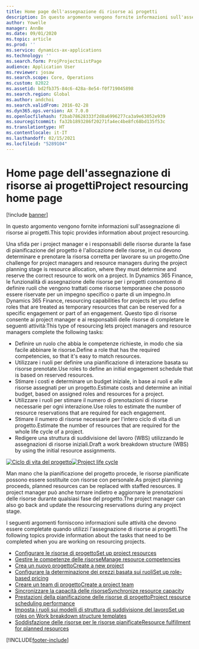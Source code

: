 ```yaml
---
title: Home page dell'assegnazione di risorse ai progetti
description: In questo argomento vengono fornite informazioni sull'assegnazione di risorse ai progetti.
author: Yowelle
manager: AnnBe
ms.date: 09/01/2020
ms.topic: article
ms.prod: ''
ms.service: dynamics-ax-applications
ms.technology: ''
ms.search.form: ProjProjectsListPage
audience: Application User
ms.reviewer: josaw
ms.search.scope: Core, Operations
ms.custom: 82022
ms.assetid: bd2fb375-84c6-428a-8e54-f0f719045898
ms.search.region: Global
ms.author: andchoi
ms.search.validFrom: 2016-02-28
ms.dyn365.ops.version: AX 7.0.0
ms.openlocfilehash: f2bab78628333f2d8a6996277ca3a9e63052e939
ms.sourcegitcommit: fa32b1893286f20271fa4ec4be8fc68bd135f53c
ms.translationtype: HT
ms.contentlocale: it-IT
ms.lasthandoff: 02/15/2021
ms.locfileid: "5289104"
---
```

# <a name="project-resourcing-home-page"></a><span data-ttu-id="fb770-103">Home page dell'assegnazione di risorse ai progetti</span><span class="sxs-lookup"><span data-stu-id="fb770-103">Project resourcing home page</span></span>

[!include [banner](../includes/banner.md)]

<span data-ttu-id="fb770-104">In questo argomento vengono fornite informazioni sull'assegnazione di risorse ai progetti.</span><span class="sxs-lookup"><span data-stu-id="fb770-104">This topic provides information about project resourcing.</span></span>

<span data-ttu-id="fb770-105">Una sfida per i project manager e i responsabili delle risorse durante la fase di pianificazione del progetto è l'allocazione delle risorse, in cui devono determinare e prenotare la risorsa corretta per lavorare su un progetto.</span><span class="sxs-lookup"><span data-stu-id="fb770-105">One challenge for project managers and resource managers during the project planning stage is resource allocation, where they must determine and reserve the correct resource to work on a project.</span></span> <span data-ttu-id="fb770-106">In Dynamics 365 Finance, le funzionalità di assegnazione delle risorse per i progetti consentono di definire ruoli che vengono trattati come risorse temporanee che possono essere riservate per un impegno specifico o parte di un impegno.</span><span class="sxs-lookup"><span data-stu-id="fb770-106">In Dynamics 365 Finance, resourcing capabilities for projects let you define roles that are treated as temporary resources that can be reserved for a specific engagement or part of an engagement.</span></span> <span data-ttu-id="fb770-107">Questo tipo di risorse consente ai project manager e ai responsabili delle risorse di completare le seguenti attività:</span><span class="sxs-lookup"><span data-stu-id="fb770-107">This type of resourcing lets project managers and resource managers complete the following tasks:</span></span>

- <span data-ttu-id="fb770-108">Definire un ruolo che abbia le competenze richieste, in modo che sia facile abbinare le risorse.</span><span class="sxs-lookup"><span data-stu-id="fb770-108">Define a role that has the required competencies, so that it's easy to match resources.</span></span>
- <span data-ttu-id="fb770-109">Utilizzare i ruoli per definire una pianificazione di interazione basata su risorse prenotate.</span><span class="sxs-lookup"><span data-stu-id="fb770-109">Use roles to define an initial engagement schedule that is based on reserved resources.</span></span>
- <span data-ttu-id="fb770-110">Stimare i costi e determinare un budget iniziale, in base ai ruoli e alle risorse assegnati per un progetto.</span><span class="sxs-lookup"><span data-stu-id="fb770-110">Estimate costs and determine an initial budget, based on assigned roles and resources for a project.</span></span>
- <span data-ttu-id="fb770-111">Utilizzare i ruoli per stimare il numero di prenotazioni di risorse necessarie per ogni interazione.</span><span class="sxs-lookup"><span data-stu-id="fb770-111">Use roles to estimate the number of resource reservations that are required for each engagement.</span></span>
- <span data-ttu-id="fb770-112">Stimare il numero di risorse necessarie per l'intero ciclo di vita di un progetto.</span><span class="sxs-lookup"><span data-stu-id="fb770-112">Estimate the number of resources that are required for the whole life cycle of a project.</span></span>
- <span data-ttu-id="fb770-113">Redigere una struttura di suddivisione del lavoro (WBS) utilizzando le assegnazioni di risorse iniziali.</span><span class="sxs-lookup"><span data-stu-id="fb770-113">Draft a work breakdown structure (WBS) by using the initial resource assignments.</span></span>

<span data-ttu-id="fb770-114">[![Ciclo di vita del progetto](./media/projectresourcing02-1024x812.jpg)](./media/projectresourcing02.jpg)</span><span class="sxs-lookup"><span data-stu-id="fb770-114">[![Project life cycle](./media/projectresourcing02-1024x812.jpg)](./media/projectresourcing02.jpg)</span></span>

<span data-ttu-id="fb770-115">Man mano che la pianificazione del progetto procede, le risorse pianificate possono essere sostituite con risorse con personale.</span><span class="sxs-lookup"><span data-stu-id="fb770-115">As project planning proceeds, planned resources can be replaced with staffed resources.</span></span> <span data-ttu-id="fb770-116">Il project manager può anche tornare indietro e aggiornare le prenotazioni delle risorse durante qualsiasi fase del progetto.</span><span class="sxs-lookup"><span data-stu-id="fb770-116">The project manager can also go back and update the resourcing reservations during any project stage.</span></span>

<span data-ttu-id="fb770-117">I seguenti argomenti forniscono informazioni sulle attività che devono essere completate quando utilizzi l'assegnazione di risorse ai progetti.</span><span class="sxs-lookup"><span data-stu-id="fb770-117">The following topics provide information about the tasks that need to be completed when you are working on resourcing projects.</span></span>

- [<span data-ttu-id="fb770-118">Configurare le risorse di progetto</span><span class="sxs-lookup"><span data-stu-id="fb770-118">Set up project resources</span></span>](set-up-project-resources.md)
- [<span data-ttu-id="fb770-119">Gestire le competenze delle risorse</span><span class="sxs-lookup"><span data-stu-id="fb770-119">Manage resource competencies</span></span>](manage-resource-competencies.md)
- [<span data-ttu-id="fb770-120">Crea un nuovo progetto</span><span class="sxs-lookup"><span data-stu-id="fb770-120">Create a new project</span></span>](create-new-project.md)
- [<span data-ttu-id="fb770-121">Configurare la determinazione dei prezzi basata sui ruoli</span><span class="sxs-lookup"><span data-stu-id="fb770-121">Set up role-based pricing</span></span>](set-up-role-based-pricing.md)
- [<span data-ttu-id="fb770-122">Creare un team di progetto</span><span class="sxs-lookup"><span data-stu-id="fb770-122">Create a project team</span></span>](create-project-team.md)
- [<span data-ttu-id="fb770-123">Sincronizzare la capacità delle risorse</span><span class="sxs-lookup"><span data-stu-id="fb770-123">Synchronize resource capacity</span></span>](synchronize-resource-capacity.md)
- [<span data-ttu-id="fb770-124">Prestazioni della pianificazione delle risorse di progetto</span><span class="sxs-lookup"><span data-stu-id="fb770-124">Project resource scheduling performance</span></span>](project-scheduling-performance.md)
- [<span data-ttu-id="fb770-125">Imposta i ruoli sui modelli di struttura di suddivisione del lavoro</span><span class="sxs-lookup"><span data-stu-id="fb770-125">Set up roles on Work breakdown structure templates</span></span>](set-up-roles-wbs-template.md)
- [<span data-ttu-id="fb770-126">Soddisfazione delle risorse per le risorse pianificate</span><span class="sxs-lookup"><span data-stu-id="fb770-126">Resource fulfillment for planned resources</span></span>](resource-fulfillment-planned-resources.md)


[!INCLUDE[footer-include](../includes/footer-banner.md)]